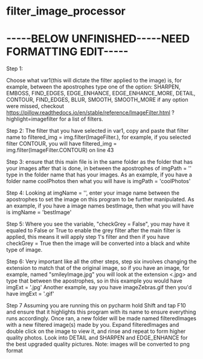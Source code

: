 # filter_image_processor
# -----BELOW UNFINISHED-----NEED FORMATTING EDIT-----

Step 1:

Choose what var1(this will dictate the filter applied to the image) is,
for example, between the apostrophes type
one of the option:
SHARPEN, EMBOSS, FIND_EDGES, EDGE_ENHANCE, EDGE_ENHANCE_MORE, DETAIL,
CONTOUR,
FIND_EDGES, BLUR, SMOOTH, SMOOTH_MORE
if any option were missed, checkout
https://pillow.readthedocs.io/en/stable/reference/ImageFilter.html
?highlight=imagefilter
for a list of filters.


Step 2:
The filter that you have selected in var1, copy and paste that filter name to
filtered_img = img.filter(ImageFilter.<FilterNameGoesHere>), for example,
if you selected filter CONTOUR, you will
have filtered_img = img.filter(ImageFilter.CONTOUR) on line 43
  
  
Step 3:
ensure that this main file is in the same folder as the folder that has
your images after that is done,
in between the apostrophes of imgPath = '<FolderNameHere>' type in the
folder name that has your images. As an
example, if you have a folder name coolPhotos then what you will have is
imgPath = 'coolPhotos'
  
  
Step 4:
Looking at imgName = '<imgNameGoesHere>', enter your image name between
the apostrophes to set the image on this
program to be further manipulated. As an example, if you have a image
names bestImage, then what you will have is
imgName = 'bestImage'
  
  
Step 5:
Where you see the variable, "checkGrey = False", you may have it equaled
to False or True to enable the grey filter
after the main filter is applied, this means it will apply step 1's filter
and then if you have checkGrey = True
then the image will be converted into a black and white type of image.


Step 6:
Very important like all the other steps, step six involves changing the
extension to match that of the original image,
so if you have an image, for example, named "smileyImage.jpg" you will
look at the extension <.jpg> and type that
between the apostrophes, so in this example you would have imgExt = '.jpg'
Another example, say you have
imageZebras.gif then you'd have imgExt = '.gif'


Step 7
Assuming you are running this on pycharm hold Shift and tap F10 and ensure
that it highlights this program with
its name to ensure everything runs accordingly. Once ran, a new folder
will be made named filteredImages with a new
filtered image(s) made by you. Expand filteredImages and double click on
the image to view it, and rinse and repeat
to form higher quality photos. Look into DETAIL and SHARPEN and
EDGE_ENHANCE for the best upgraded quality pictures.
Note: images will be converted to png format
